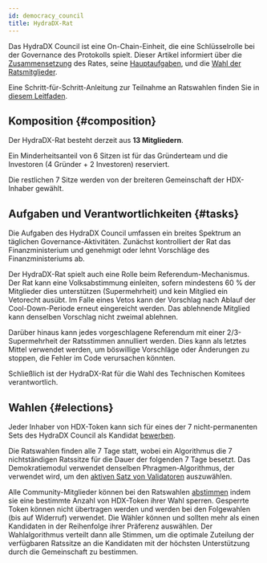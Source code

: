 ```yaml
---
id: democracy_council
title: HydraDX-Rat
---
```


Das HydraDX Council ist eine On-Chain-Einheit, die eine Schlüsselrolle bei der Governance des Protokolls spielt. Dieser Artikel informiert über die [Zusammensetzung](#composition) des Rates, seine [Hauptaufgaben](#tasks), und die [Wahl der Ratsmitglieder](#elections).

Eine Schritt-für-Schritt-Anleitung zur Teilnahme an Ratswahlen finden Sie in [diesem Leitfaden](/participate_in_council_elections).

## Komposition {#composition}
Der HydraDX-Rat besteht derzeit aus **13 Mitgliedern**.

Ein Minderheitsanteil von 6 Sitzen ist für das Gründerteam und die Investoren (4 Gründer + 2 Investoren) reserviert.

Die restlichen 7 Sitze werden von der breiteren Gemeinschaft der HDX-Inhaber gewählt.

## Aufgaben und Verantwortlichkeiten {#tasks}
Die Aufgaben des HydraDX Council umfassen ein breites Spektrum an täglichen Governance-Aktivitäten. Zunächst kontrolliert der Rat das Finanzministerium und genehmigt oder lehnt Vorschläge des Finanzministeriums ab.

Der HydraDX-Rat spielt auch eine Rolle beim Referendum-Mechanismus. Der Rat kann eine Volksabstimmung einleiten, sofern mindestens 60 % der Mitglieder dies unterstützen (Supermehrheit) und kein Mitglied ein Vetorecht ausübt. Im Falle eines Vetos kann der Vorschlag nach Ablauf der Cool-Down-Periode erneut eingereicht werden. Das ablehnende Mitglied kann denselben Vorschlag nicht zweimal ablehnen.

Darüber hinaus kann jedes vorgeschlagene Referendum mit einer 2/3-Supermehrheit der Ratsstimmen annulliert werden. Dies kann als letztes Mittel verwendet werden, um böswillige Vorschläge oder Änderungen zu stoppen, die Fehler im Code verursachen könnten.

Schließlich ist der HydraDX-Rat für die Wahl des Technischen Komitees verantwortlich.


## Wahlen {#elections}
Jeder Inhaber von HDX-Token kann sich für eines der 7 nicht-permanenten Sets des HydraDX Council als Kandidat [bewerben](/participate_in_council_elections#become_candidate).

Die Ratswahlen finden alle 7 Tage statt, wobei ein Algorithmus die 7 nichtständigen Ratssitze für die Dauer der folgenden 7 Tage besetzt. Das Demokratiemodul verwendet denselben Phragmen-Algorithmus, der verwendet wird, um den [aktiven Satz von Validatoren](/staking#validators) auszuwählen.

Alle Community-Mitglieder können bei den Ratswahlen [abstimmen](/participate_in_council_elections#vote) indem sie eine bestimmte Anzahl von HDX-Token ihrer Wahl sperren. Gesperrte Token können nicht übertragen werden und werden bei den Folgewahlen (bis auf Widerruf) verwendet. Die Wähler können und sollten mehr als einen Kandidaten in der Reihenfolge ihrer Präferenz auswählen. Der Wahlalgorithmus verteilt dann alle Stimmen, um die optimale Zuteilung der verfügbaren Ratssitze an die Kandidaten mit der höchsten Unterstützung durch die Gemeinschaft zu bestimmen.
